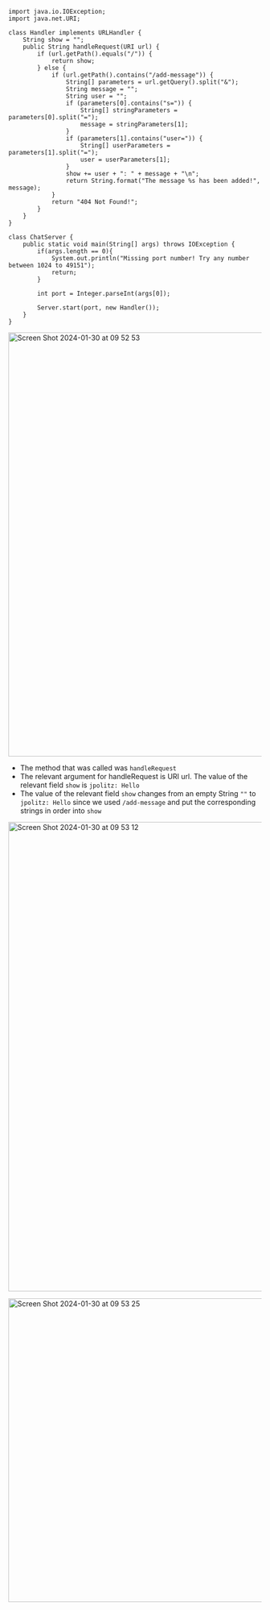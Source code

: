 ```
import java.io.IOException;
import java.net.URI;

class Handler implements URLHandler {
    String show = "";
    public String handleRequest(URI url) {
        if (url.getPath().equals("/")) {
            return show;
        } else {
            if (url.getPath().contains("/add-message")) {
                String[] parameters = url.getQuery().split("&");
                String message = "";
                String user = "";
                if (parameters[0].contains("s=")) {
                    String[] stringParameters = parameters[0].split("=");
                    message = stringParameters[1];
                } 
                if (parameters[1].contains("user=")) {
                    String[] userParameters = parameters[1].split("=");
                    user = userParameters[1];
                }
                show += user + ": " + message + "\n";
                return String.format("The message %s has been added!", message);
            }
            return "404 Not Found!";
        }
    }
}

class ChatServer {
    public static void main(String[] args) throws IOException {
        if(args.length == 0){
            System.out.println("Missing port number! Try any number between 1024 to 49151");
            return;
        }

        int port = Integer.parseInt(args[0]);

        Server.start(port, new Handler());
    }
}
```
<img width="842" alt="Screen Shot 2024-01-30 at 09 52 53" src="https://github.com/colinsutedja/cse15l-lab-reports/assets/156348859/44bfa745-04a2-4ccf-88dd-ab48a33f8e2e"> <br>
- The method that was called was `handleRequest` <br>
- The relevant argument for handleRequest is URI url. The value of the relevant field `show` is `jpolitz: Hello` <br>
- The value of the relevant field `show` changes from an empty String `""` to `jpolitz: Hello` since we used `/add-message` and put the corresponding strings in order into `show` <br>

<img width="932" alt="Screen Shot 2024-01-30 at 09 53 12" src="https://github.com/colinsutedja/cse15l-lab-reports/assets/156348859/d9dbbc7f-ba5b-482a-9ae0-063a4ef872ec"> <br> 

<img width="603" alt="Screen Shot 2024-01-30 at 09 53 25" src="https://github.com/colinsutedja/cse15l-lab-reports/assets/156348859/a90c3df0-a81f-404e-abe4-dad550fc3226"> <br>
